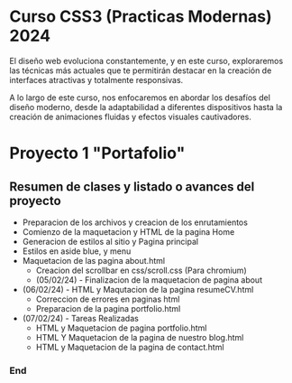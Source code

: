 # Curso CSS3 (Practicas Modernas) 2024

El diseño web evoluciona constantemente, y en este curso, exploraremos las técnicas más actuales que te permitirán destacar en la creación de interfaces atractivas y totalmente responsivas.

A lo largo de este curso, nos enfocaremos en abordar los desafíos del diseño moderno, desde la adaptabilidad a diferentes dispositivos hasta la creación de animaciones fluidas y efectos visuales cautivadores.


# Proyecto 1 "Portafolio"
## Resumen de clases y listado o avances del proyecto

- Preparacion de los archivos y creacion de los enrutamientos
- Comienzo de la maquetacion y HTML de la pagina Home
- Generacion de estilos al sitio y Pagina principal
- Estilos en aside blue, y menu
- Maquetacion de las pagina about.html
    - Creacion del scrollbar en css/scroll.css (Para chromium)
    - (05/02/24) - Finalizacion de la maquetacion de pagina about 
- (06/02/24) - HTML y Maqutacion de la pagina resumeCV.html
    - Correccion de errores en paginas html
    - Preparacion de la pagina portfolio.html
- (07/02/24) - Tareas Realizadas
    - HTML y Maquetacion de pagina portfolio.html
    - HTML Y Maquetacion de la pagina de nuestro blog.html
    - HTML y Maquetacion de la pagina de contact.html


### End
